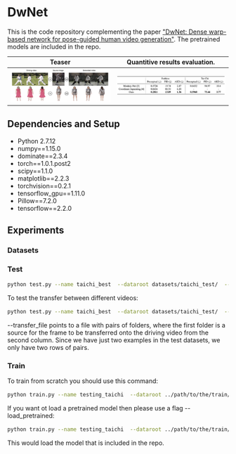 # DwNet

This is the code repository complementing the paper ["DwNet: Dense warp-based network for pose-guided human video generation"](https://arxiv.org/abs/1910.09139).  The pretrained models are included in the repo.


Teaser  |  Quantitive results evaluation.
:-------------------------:|:-------------------------:
![gif](demo/teaser.png) | ![gif](demo/quant.png)

## Dependencies and Setup

- Python 2.7.12
- numpy==1.15.0
- dominate==2.3.4
- torch==1.0.1.post2
- scipy==1.1.0
- matplotlib==2.2.3
- torchvision==0.2.1
- tensorflow_gpu==1.11.0
- Pillow==7.2.0
- tensorflow==2.2.0


## Experiments

### Datasets


### Test
```bash
python test.py --name taichi_best  --dataroot datasets/taichi_test/  --nThreads 1  --loadSize 256  --gpu_ids 0  --prev_frame_num 3
```

To test the transfer between different videos:

```bash
python test.py --name taichi_best  --dataroot datasets/taichi_test/  --nThreads 1  --loadSize 256  --gpu_ids 0  --prev_frame_num 3 --transfer --transfer_file ./datasets/taichi_pairs.csv
```

\-\-transfer_file points to a file with pairs of folders, where the first folder is a source for the frame to be transferred onto the driving video from the second column. Since we have just two examples in the test datasets, we only have two rows of pairs.


### Train 

To train from scratch you should use this command:
```bash
python train.py --name testing_taichi  --dataroot ../path/to/the/train/dataset --batchSize 8 --gpu_ids 0 

```

If you want ot load a pretrained model then please use a flag \-\-load_pretrained:
```bash
python train.py --name testing_taichi  --dataroot ../path/to/the/train/dataset --batchSize 8 --gpu_ids 0 --load_pretrain checkpoints/taichi_best/
```

This would load the model that is included in the repo. 
